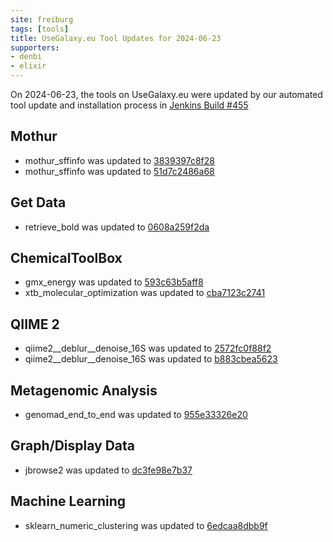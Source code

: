 ```yaml
---
site: freiburg
tags: [tools]
title: UseGalaxy.eu Tool Updates for 2024-06-23
supporters:
- denbi
- elixir
---
```


On 2024-06-23, the tools on UseGalaxy.eu were updated by our automated tool update and installation process in [Jenkins Build #455](https://build.galaxyproject.eu/job/usegalaxy-eu/job/install-tools/#455/)


## Mothur

- mothur_sffinfo was updated to [3839397c8f28](https://toolshed.g2.bx.psu.edu/view/iuc/mothur_sffinfo/3839397c8f28)
- mothur_sffinfo was updated to [51d7c2486a68](https://toolshed.g2.bx.psu.edu/view/iuc/mothur_sffinfo/51d7c2486a68)

## Get Data

- retrieve_bold was updated to [0608a259f2da](https://toolshed.g2.bx.psu.edu/view/ecology/retrieve_bold/0608a259f2da)

## ChemicalToolBox

- gmx_energy was updated to [593c63b5aff8](https://toolshed.g2.bx.psu.edu/view/chemteam/gmx_energy/593c63b5aff8)
- xtb_molecular_optimization was updated to [cba7123c2741](https://toolshed.g2.bx.psu.edu/view/recetox/xtb_molecular_optimization/cba7123c2741)

## QIIME 2

- qiime2__deblur__denoise_16S was updated to [2572fc0f88f2](https://toolshed.g2.bx.psu.edu/view/q2d2/qiime2__deblur__denoise_16S/2572fc0f88f2)
- qiime2__deblur__denoise_16S was updated to [b883cbea5623](https://toolshed.g2.bx.psu.edu/view/q2d2/qiime2__deblur__denoise_16S/b883cbea5623)

## Metagenomic Analysis

- genomad_end_to_end was updated to [955e33326e20](https://toolshed.g2.bx.psu.edu/view/ufz/genomad_end_to_end/955e33326e20)

## Graph/Display Data

- jbrowse2 was updated to [dc3fe98e7b37](https://toolshed.g2.bx.psu.edu/view/fubar/jbrowse2/dc3fe98e7b37)

## Machine Learning

- sklearn_numeric_clustering was updated to [6edcaa8dbb9f](https://toolshed.g2.bx.psu.edu/view/bgruening/sklearn_numeric_clustering/6edcaa8dbb9f)

